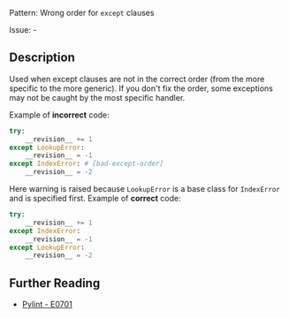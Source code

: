Pattern: Wrong order for `except` clauses

Issue: -

## Description

Used when except clauses are not in the correct order (from the more specific to the more generic). If you don't fix the order, some exceptions may not be caught by the most specific handler.


Example of **incorrect** code:

```python
try:
    __revision__ += 1
except LookupError:
    __revision__ = -1
except IndexError: # [bad-except-order]
    __revision__ = -2
```

Here warning is raised because `LookupError` is a base class for `IndexError` and is specified first. Example of **correct** code:

```python
try:
    __revision__ += 1
except IndexError:
    __revision__ = -1
except LookupError:
    __revision__ = -2
```


## Further Reading

* [Pylint - E0701](http://pylint-messages.wikidot.com/messages:e0701)
